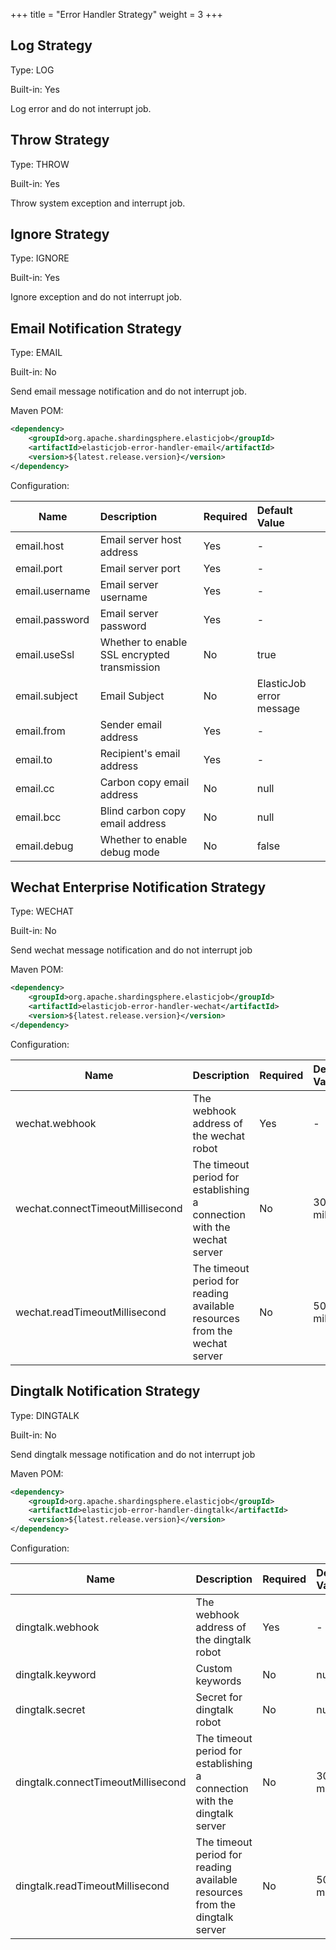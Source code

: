 +++
title = "Error Handler Strategy"
weight = 3
+++

## Log Strategy

Type: LOG

Built-in: Yes

Log error and do not interrupt job.

## Throw Strategy

Type: THROW

Built-in: Yes

Throw system exception and interrupt job.

## Ignore Strategy

Type: IGNORE

Built-in: Yes

Ignore exception and do not interrupt job.

## Email Notification Strategy

Type: EMAIL

Built-in: No

Send email message notification and do not interrupt job.

Maven POM: 

```xml
<dependency>
    <groupId>org.apache.shardingsphere.elasticjob</groupId>
    <artifactId>elasticjob-error-handler-email</artifactId>
    <version>${latest.release.version}</version>
</dependency>
```

Configuration: 

| Name           | Description                                  | Required | Default Value            |
| -------------- |:-------------------------------------------- |:-------- |:------------------------ |
| email.host     | Email server host address                    | Yes      | -                        |
| email.port     | Email server port                            | Yes      | -                        |
| email.username | Email server username                        | Yes      | -                        |
| email.password | Email server password                        | Yes      | -                        |
| email.useSsl   | Whether to enable SSL encrypted transmission | No       | true                     |
| email.subject  | Email Subject                                | No       | ElasticJob error message |
| email.from     | Sender email address                         | Yes      | -                        |
| email.to       | Recipient's email address                    | Yes      | -                        |
| email.cc       | Carbon copy email address                    | No       | null                     |
| email.bcc      | Blind carbon copy email address              | No       | null                     |
| email.debug    | Whether to enable debug mode                 | No       | false                    |

## Wechat Enterprise Notification Strategy

Type: WECHAT

Built-in: No

Send wechat message notification and do not interrupt job

Maven POM: 

```xml
<dependency>
    <groupId>org.apache.shardingsphere.elasticjob</groupId>
    <artifactId>elasticjob-error-handler-wechat</artifactId>
    <version>${latest.release.version}</version>
</dependency>
```

Configuration: 

| Name                             | Description                                                               | Required | Default Value     |
| -------------------------------- |:------------------------------------------------------------------------- |:-------- |:----------------- |
| wechat.webhook                   | The webhook address of the wechat robot                                   | Yes      | -                 |
| wechat.connectTimeoutMillisecond | The timeout period for establishing a connection with the wechat server   | No       | 3000 milliseconds |
| wechat.readTimeoutMillisecond    | The timeout period for reading available resources from the wechat server | No       | 5000 milliseconds |

## Dingtalk Notification Strategy

Type: DINGTALK

Built-in: No

Send dingtalk message notification and do not interrupt job

Maven POM: 

```xml
<dependency>
    <groupId>org.apache.shardingsphere.elasticjob</groupId>
    <artifactId>elasticjob-error-handler-dingtalk</artifactId>
    <version>${latest.release.version}</version>
</dependency>
```

Configuration: 

| Name                               | Description                                                                 | Required | Default Value     |
| ---------------------------------- |:--------------------------------------------------------------------------- |:-------- |:----------------- |
| dingtalk.webhook                   | The webhook address of the dingtalk robot                                   | Yes      | -                 |
| dingtalk.keyword                   | Custom keywords                                                             | No       | null              |
| dingtalk.secret                    | Secret for dingtalk robot                                                   | No       | null              |
| dingtalk.connectTimeoutMillisecond | The timeout period for establishing a connection with the dingtalk server   | No       | 3000 milliseconds |
| dingtalk.readTimeoutMillisecond    | The timeout period for reading available resources from the dingtalk server | No       | 5000 milliseconds |
